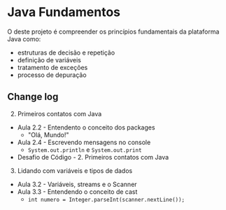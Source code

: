 
# Java Fundamentos

O deste projeto é compreender os princípios fundamentais da plataforma Java como:
- estruturas de decisão e repetição
- definição de variáveis 
- tratamento de exceções
- processo de depuração



## Change log

2. Primeiros contatos com Java
  - Aula 2.2 - Entendento o conceito dos packages
    - "Olá, Mundo!"
  - Aula 2.4 - Escrevendo mensagens no console
    - ```System.out.println``` e ```System.out.print```
  - Desafio de Código - 2. Primeiros contatos com Java

3. Lidando com variáveis e tipos de dados
  - Aula 3.2 - Variáveis, streams e o Scanner
  - Aula 3.3 - Entendendo o conceito de cast
    - ```int numero = Integer.parseInt(scanner.nextLine());```
